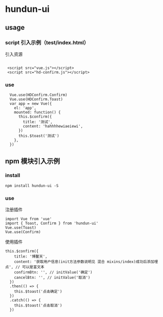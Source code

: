# hundun-ui

## usage

### script 引入示例（test/index.html）

引入资源

```

 <script src="vue.js"></script>
 <script src="hd-confirm.js"></script>

```

### use

```
  Vue.use(HDConfirm.Confirm)
  Vue.use(HDConfirm.Toast)
  var app = new Vue({
    el: 'app',
    mounted: function() {
      this.$confirm({
        title: '测试',
        content: 'hahhhhewiaeiewi',
      })
      this.$toast('测试')
    },
  })
```

## npm 模块引入示例

### install

`npm install hundun-ui -S`

### use

注册插件

```
import Vue from 'vue'
import { Toast, Confirm } from 'hundun-ui'
Vue.use(Toast)
Vue.use(Confirm)
```

使用插件

```
this.$confirm({
    title: '博鳌天',
    content: '获取用户信息(init方法参数说明见 混合 mixins/index)成功后添加埋点', // 可以是富文本
    confirmBtn: '', // initValue('确定')
    cancelBtn: '', // initValue('取消')
  })
  .then(() => {
    this.$toast('点击确定')
  })
  .catch(() => {
    this.$toast('点击取消')
  })
```
